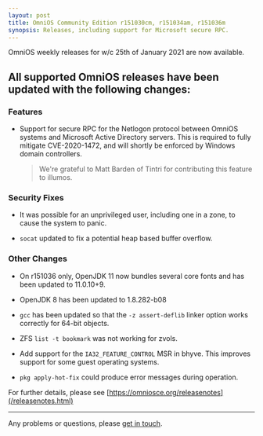 ```yaml
---
layout: post
title: OmniOS Community Edition r151030cm, r151034am, r151036m
synopsis: Releases, including support for Microsoft secure RPC.
---
```

OmniOS weekly releases for w/c 25th of January 2021 are now available.

## All supported OmniOS releases have been updated with the following changes:

### Features

* Support for secure RPC for the Netlogon protocol between OmniOS systems
  and Microsoft Active Directory servers. This is required to fully mitigate
  CVE-2020-1472, and will shortly be enforced by Windows domain controllers.
  > We're grateful to Matt Barden of Tintri for contributing this feature
  > to illumos.

### Security Fixes

* It was possible for an unprivileged user, including one in a zone, to cause
  the system to panic.

* `socat` updated to fix a potential heap based buffer overflow.

### Other Changes

* On r151036 only, OpenJDK 11 now bundles several core fonts and has been
  updated to 11.0.10+9.

* OpenJDK 8 has been updated to 1.8.282-b08

* `gcc` has been updated so that the `-z assert-deflib` linker option works
  correctly for 64-bit objects.

* ZFS `list -t bookmark` was not working for zvols.

* Add support for the `IA32_FEATURE_CONTROL` MSR in bhyve. This improves
  support for some guest operating systems.

* `pkg apply-hot-fix` could produce error messages during operation.


For further details, please see
[https://omniosce.org/releasenotes](/releasenotes.html)

---

Any problems or questions, please [get in touch](/about/contact.html).

